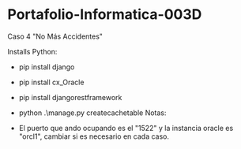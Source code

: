 # Portafolio-Informatica-003D
Caso 4 "No Más Accidentes"

Installs Python:

  - pip install django
  
  - pip install cx_Oracle
  
  - pip install djangorestframework
  
  - python .\manage.py createcachetable
Notas: 
- El puerto que ando ocupando es el "1522" y la instancia oracle es "orcl1", cambiar si es necesario en cada caso.
